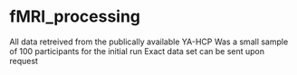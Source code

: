 # fMRI_processing
All data retreived from the publically available YA-HCP
Was a small sample of 100 participants for the initial run
Exact data set can be sent upon request
